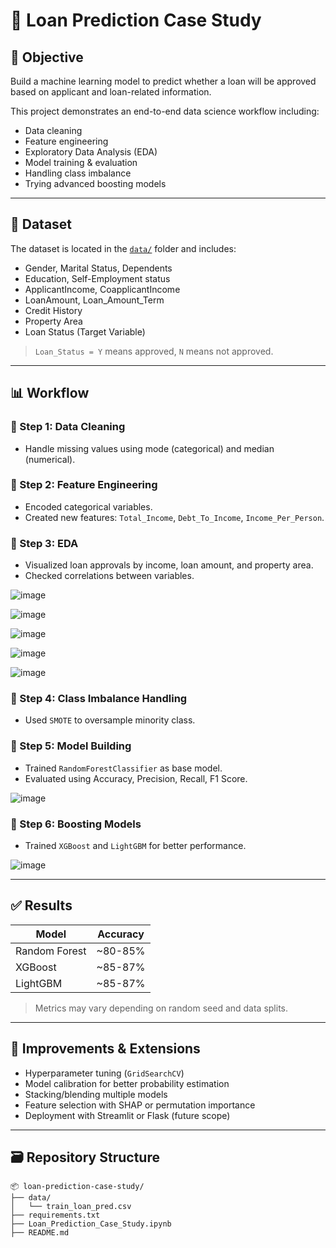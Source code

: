 # 🏦 Loan Prediction Case Study

## 🎯 Objective
Build a machine learning model to predict whether a loan will be approved based on applicant and loan-related information.

This project demonstrates an end-to-end data science workflow including:
- Data cleaning
- Feature engineering
- Exploratory Data Analysis (EDA)
- Model training & evaluation
- Handling class imbalance
- Trying advanced boosting models

---

## 🧾 Dataset
The dataset is located in the [`data/`](./data) folder and includes:

- Gender, Marital Status, Dependents
- Education, Self-Employment status
- ApplicantIncome, CoapplicantIncome
- LoanAmount, Loan_Amount_Term
- Credit History
- Property Area
- Loan Status (Target Variable)

> `Loan_Status = Y` means approved, `N` means not approved.

---

## 📊 Workflow

### 🔹 Step 1: Data Cleaning
- Handle missing values using mode (categorical) and median (numerical).

### 🔹 Step 2: Feature Engineering
- Encoded categorical variables.
- Created new features: `Total_Income`, `Debt_To_Income`, `Income_Per_Person`.

### 🔹 Step 3: EDA
- Visualized loan approvals by income, loan amount, and property area.
- Checked correlations between variables.

![image](https://github.com/user-attachments/assets/46e3e951-109a-4aa9-90b8-a213159ce240)

![image](https://github.com/user-attachments/assets/d68f6390-393f-49bd-80b6-634252ff1ee0)

![image](https://github.com/user-attachments/assets/fff50c97-1bae-4cc1-8d25-eeac6710c0ca)

![image](https://github.com/user-attachments/assets/38513266-7381-436a-b5d1-389828a100e1)

![image](https://github.com/user-attachments/assets/8b647f2f-4ff5-4f01-b094-b2d02ca6a18f)

### 🔹 Step 4: Class Imbalance Handling
- Used `SMOTE` to oversample minority class.

### 🔹 Step 5: Model Building
- Trained `RandomForestClassifier` as base model.
- Evaluated using Accuracy, Precision, Recall, F1 Score.

![image](https://github.com/user-attachments/assets/39410a87-4263-4a9f-952c-d4754cd32a5d)

### 🔹 Step 6: Boosting Models
- Trained `XGBoost` and `LightGBM` for better performance.

![image](https://github.com/user-attachments/assets/fe162070-493b-42ca-8db6-3477b50d6428)

---

## ✅ Results

| Model          | Accuracy |
|----------------|----------|
| Random Forest  | ~80-85%  |
| XGBoost        | ~85-87%  |
| LightGBM       | ~85-87%  |

> Metrics may vary depending on random seed and data splits.

---

## 🚀 Improvements & Extensions
- Hyperparameter tuning (`GridSearchCV`)
- Model calibration for better probability estimation
- Stacking/blending multiple models
- Feature selection with SHAP or permutation importance
- Deployment with Streamlit or Flask (future scope)

---

## 🗃️ Repository Structure

```
📦 loan-prediction-case-study/
├── data/
│   └── train_loan_pred.csv
├── requirements.txt
├── Loan_Prediction_Case_Study.ipynb
├── README.md
```
